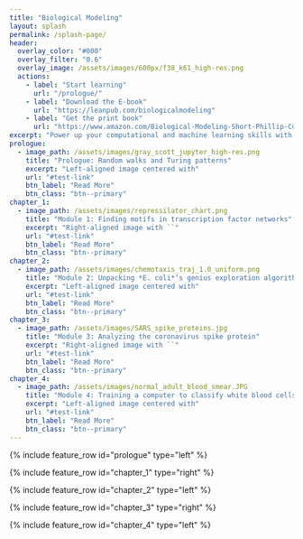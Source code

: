 ```yaml
---
title: "Biological Modeling"
layout: splash
permalink: /splash-page/
header:
  overlay_color: "#000"
  overlay_filter: "0.6"
  overlay_image: /assets/images/600px/f38_k61_high-res.png
  actions:
    - label: "Start learning"
      url: "/prologue/"
    - label: "Download the E-book"
      url: "https://leanpub.com/biologicalmodeling"
    - label: "Get the print book"
      url: "https://www.amazon.com/Biological-Modeling-Short-Phillip-Compeau/dp/B0BT6B2B8W"
excerpt: "Power up your computational and machine learning skills with our free course on modeling biological systems at multiple scales."
prologue:
  - image_path: /assets/images/gray_scott_jupyter_high-res.png
    title: "Prologue: Random walks and Turing patterns"
    excerpt: "Left-aligned image centered with"
    url: "#test-link"
    btn_label: "Read More"
    btn_class: "btn--primary"
chapter_1:
  - image_path: /assets/images/repressilator_chart.png
    title: "Module 1: Finding motifs in transcription factor networks"
    excerpt: "Right-aligned image with ``"
    url: "#test-link"
    btn_label: "Read More"
    btn_class: "btn--primary"
chapter_2:
  - image_path: /assets/images/chemotaxis_traj_1.0_uniform.png
    title: "Module 2: Unpacking *E. coli*’s genius exploration algorithm"
    excerpt: "Left-aligned image centered with"
    url: "#test-link"
    btn_label: "Read More"
    btn_class: "btn--primary"
chapter_3:
  - image_path: /assets/images/SARS_spike_proteins.jpg
    title: "Module 3: Analyzing the coronavirus spike protein"
    excerpt: "Right-aligned image with ``"
    url: "#test-link"
    btn_label: "Read More"
    btn_class: "btn--primary"
chapter_4:
  - image_path: /assets/images/normal_adult_blood_smear.JPG
    title: "Module 4: Training a computer to classify white blood cells"
    excerpt: "Left-aligned image centered with"
    url: "#test-link"
    btn_label: "Read More"
    btn_class: "btn--primary"
---
```


{% include feature_row id="prologue" type="left" %}

{% include feature_row id="chapter_1" type="right" %}

{% include feature_row id="chapter_2" type="left" %}

{% include feature_row id="chapter_3" type="right" %}

{% include feature_row id="chapter_4" type="left" %}


